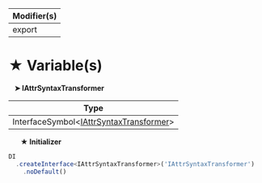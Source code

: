 | Modifier(s)                            |
|----------------------------------------|
| export |

# &#9733; Variable(s)

&nbsp;&nbsp; **&#10148; IAttrSyntaxTransformer**

| Type                        |
|-----------------------------|
| InterfaceSymbol&lt;[IAttrSyntaxTransformer](/jit-html/interface/attribute-syntax-transformer/iattrsyntaxtransformer)&gt; |

&nbsp;&nbsp;&nbsp;&nbsp;&nbsp; **&#9733; Initializer**

```ts
DI
  .createInterface<IAttrSyntaxTransformer>('IAttrSyntaxTransformer')
    .noDefault()
```
